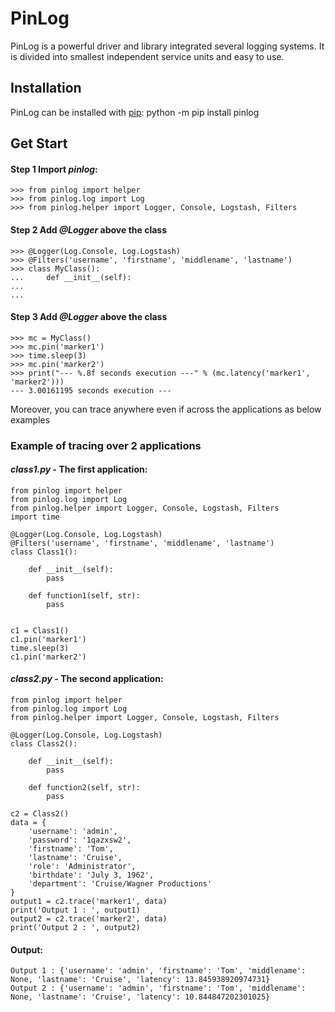 # PinLog
PinLog is a powerful driver and library integrated several logging systems. It is divided into smallest independent service units and easy to use.

## Installation

PinLog can be installed with [pip](http://pypi.python.org/pypi/pip):
    python -m pip install pinlog

## Get Start

#### Step 1 Import *pinlog*:
    >>> from pinlog import helper
    >>> from pinlog.log import Log
    >>> from pinlog.helper import Logger, Console, Logstash, Filters

#### Step 2 Add *@Logger* above the class
    >>> @Logger(Log.Console, Log.Logstash)
    >>> @Filters('username', 'firstname', 'middlename', 'lastname')
    >>> class MyClass():
    ...     def __init__(self):
    ... 
    ... 

#### Step 3 Add *@Logger* above the class
    >>> mc = MyClass()
    >>> mc.pin('marker1')
    >>> time.sleep(3)
    >>> mc.pin('marker2')
    >>> print("--- %.8f seconds execution ---" % (mc.latency('marker1', 'marker2')))
    --- 3.00161195 seconds execution ---


Moreover, you can trace anywhere even if across the applications as below examples
### Example of tracing over 2 applications
#### *class1.py* - The first application:
    from pinlog import helper
    from pinlog.log import Log
    from pinlog.helper import Logger, Console, Logstash, Filters
    import time

    @Logger(Log.Console, Log.Logstash)
    @Filters('username', 'firstname', 'middlename', 'lastname')
    class Class1():
        
        def __init__(self):
            pass

        def function1(self, str):
            pass


    c1 = Class1()
    c1.pin('marker1')
    time.sleep(3)
    c1.pin('marker2')

#### *class2.py* - The second application:
    from pinlog import helper
    from pinlog.log import Log
    from pinlog.helper import Logger, Console, Logstash, Filters

    @Logger(Log.Console, Log.Logstash)
    class Class2():

        def __init__(self):
            pass

        def function2(self, str):
            pass

    c2 = Class2()
    data = {
        'username': 'admin',
        'password': '1qazxsw2',
        'firstname': 'Tom',
        'lastname': 'Cruise',
        'role': 'Administrator',
        'birthdate': 'July 3, 1962',
        'department': 'Cruise/Wagner Productions'
    }
    output1 = c2.trace('marker1', data)
    print('Output 1 : ', output1)
    output2 = c2.trace('marker2', data)
    print('Output 2 : ', output2)

#### Output:
    Output 1 : {'username': 'admin', 'firstname': 'Tom', 'middlename': None, 'lastname': 'Cruise', 'latency': 13.845938920974731}
    Output 2 : {'username': 'admin', 'firstname': 'Tom', 'middlename': None, 'lastname': 'Cruise', 'latency': 10.844847202301025}